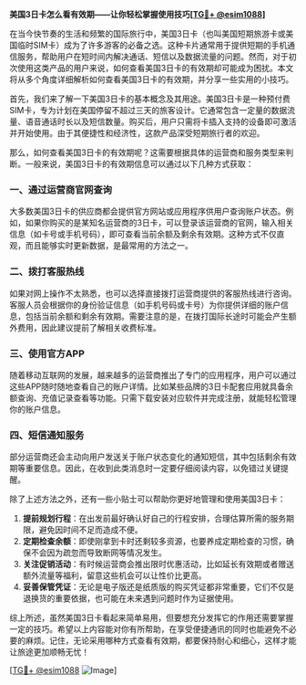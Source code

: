 **美国3日卡怎么看有效期——让你轻松掌握使用技巧[[TG💪+ @esim1088](https://t.me/s/esim1088)]**

在当今快节奏的生活和频繁的国际旅行中，美国3日卡（也叫美国短期旅游卡或美国临时SIM卡）成为了许多游客的必备之选。这种卡片通常用于提供短期的手机通信服务，帮助用户在短时间内解决通话、短信以及数据流量的问题。然而，对于初次使用这类产品的用户来说，如何查看美国3日卡的有效期却可能成为困扰。本文将从多个角度详细解析如何查看美国3日卡的有效期，并分享一些实用的小技巧。

首先，我们来了解一下美国3日卡的基本概念及其用途。美国3日卡是一种预付费SIM卡，专为计划在美国停留不超过三天的旅客设计。它通常包含一定量的数据流量、语音通话时长以及短信数量。购买后，用户只需将卡插入支持的设备即可激活并开始使用。由于其便捷性和经济性，这款产品深受短期旅行者的欢迎。

那么，如何查看美国3日卡的有效期呢？这需要根据具体的运营商和服务类型来判断。一般来说，美国3日卡的有效期信息可以通过以下几种方式获取：

### 一、通过运营商官网查询

大多数美国3日卡的供应商都会提供官方网站或应用程序供用户查询账户状态。例如，如果你购买的是某知名运营商的3日卡，可以登录该运营商的官网，输入相关信息（如卡号或手机号码），即可查看当前余额及剩余有效期。这种方式不仅直观，而且能够实时更新数据，是最常用的方法之一。

### 二、拨打客服热线

如果对网上操作不太熟悉，也可以选择直接拨打运营商提供的客服热线进行咨询。客服人员会根据你的身份验证信息（如手机号码或卡号）为你提供详细的账户信息，包括当前余额和剩余有效期。需要注意的是，在拨打国际长途时可能会产生额外费用，因此建议提前了解相关收费标准。

### 三、使用官方APP

随着移动互联网的发展，越来越多的运营商推出了专门的应用程序，用户可以通过这些APP随时随地查看自己的账户详情。比如某些品牌的3日卡配套应用就具备余额查询、充值记录查看等功能。只需下载安装对应软件并完成注册，就能轻松管理你的账户信息。

### 四、短信通知服务

部分运营商还会主动向用户发送关于账户状态变化的通知短信，其中包括剩余有效期等重要信息。因此，在收到此类消息时一定要仔细阅读内容，以免错过关键提醒。

除了上述方法之外，还有一些小贴士可以帮助你更好地管理和使用美国3日卡：

1. **提前规划行程**：在出发前最好确认好自己的行程安排，合理估算所需的服务期限，避免因时间不足而造成不便。
2. **定期检查余额**：即使刚拿到卡时还剩较多资源，也要养成定期检查的习惯，确保不会因为疏忽而导致断网等情况发生。
3. **关注促销活动**：有时候运营商会推出限时优惠活动，比如延长有效期或者赠送额外流量等福利，留意这些机会可以让性价比更高。
4. **妥善保管凭证**：无论是电子版还是纸质版的购买凭证都非常重要，它们不仅是退换货的重要依据，也可能在未来遇到问题时作为证据使用。

综上所述，虽然美国3日卡看起来简单易用，但要想充分发挥它的作用还需要掌握一定的技巧。希望以上内容能对你有所帮助，在享受便捷通讯的同时也能避免不必要的麻烦。记住，无论采用哪种方式查看有效期，都要保持耐心和细心，这样才能让旅途更加顺畅无忧！

[[TG💪+ @esim1088](https://t.me/s/esim1088) ![Image](https://i.postimg.cc/4NQfJmqS/Snipaste-2025-05-13-00-14-12.png)]